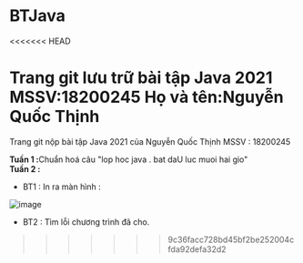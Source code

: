 # BTJava
<<<<<<< HEAD

Trang git lưu trữ bài tập Java 2021
MSSV:18200245
Họ và tên:Nguyễn Quốc Thịnh
=======
 
 Trang git nộp bài tập Java 2021 của Nguyễn Quốc Thịnh MSSV : 18200245
 
 <b>Tuần 1 :</b>Chuẩn hoá câu "lop hoc  java . bat daU luc muoi hai gio" <br>
 <b>Tuần 2 :</b>
 + BT1 : In ra màn hình :

![image](https://user-images.githubusercontent.com/40324340/137432678-ed44a166-71a5-4603-a953-38cf3ee7c6b1.png)

+ BT2 : Tìm lỗi chương trình đã cho.
>>>>>>> 9c36facc728bd45bf2be252004cfda92defa32d2
